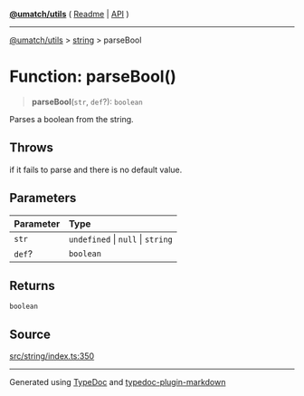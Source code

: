 [**@umatch/utils**](../../README.md) ( [Readme](../../README.md) \| [API](../../API.md) )

---

[@umatch/utils](../../API.md) > [string](../README.md) > parseBool

# Function: parseBool()

> **parseBool**(`str`, `def`?): `boolean`

Parses a boolean from the string.

## Throws

if it fails to parse and there is no default value.

## Parameters

| Parameter | Type                              |
| :-------- | :-------------------------------- |
| `str`     | `undefined` \| `null` \| `string` |
| `def`?    | `boolean`                         |

## Returns

`boolean`

## Source

[src/string/index.ts:350](https://github.com/umatch-oficial/utils/blob/51f6213/src/string/index.ts#L350)

---

Generated using [TypeDoc](https://typedoc.org/) and [typedoc-plugin-markdown](https://www.npmjs.com/package/typedoc-plugin-markdown)
